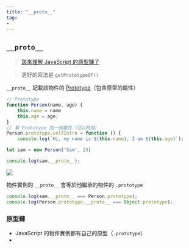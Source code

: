 ```yaml
---
title: "__proto__"
tag: 
- 
---
```


##  `__proto__`
>[該來理解 JavaScript 的原型鍊了](https://blog.techbridge.cc/2017/04/22/javascript-prototype/)

> 更好的寫法是 `getPrototypeOf()`



`__proto__` 記載該物件的 [Prototype](不算前端也不算後端/JavaScript/物件導向%20OOP/Prototype.md)（包含原型的屬性）
```js
// Prototype
function Person(name, age) {
	this.name = name
	this.age = age;
}
// 幫 Prototype 加一個屬性（可以共用）
Person.prototype.selfIntro = function () {
	console.log(`Hi, my name is ${this.name}, I am ${this.age}`);

let sam = new Person('Sam', 23)

console.log(sam.__proto__);
```
![](https://i.imgur.com/tEAQHh2.png)

物件實例的 `__proto__` 會等於他繼承的物件的 `.prototype`
```js
console.log(sam.__proto__ === Person.prototype);
console.log(Person.prototype.__proto__ === Object.prototype);
```

### 原型鍊
- JavaScript 的物件實例都有自己的原型（`.prototype`）
- 
